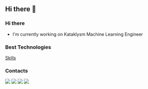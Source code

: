 ## Hi there 👋

<!--
**Marrary2/Marrary2** is a ✨ _special_ ✨ repository because its `README.md` (this file) appears on your GitHub profile.

Here are some ideas to get you started:

- 🔭 I’m currently working on ...
- 🌱 I’m currently learning ...
- 👯 I’m looking to collaborate on ...
- 🤔 I’m looking for help with ...
- 💬 Ask me about ...
- 📫 How to reach me: ...
- 😄 Pronouns: ...
- ⚡ Fun fact: ...
-->


### Hi there

- I'm currently working on Kataklysm Machine Learning Engineer

### Best Technologies

[Skills](https://api.devicons.dev.br/icon?icons=JavaScript,TypeScript,Python,Pandas,SciKitLearn,PyTorch,TensorFlow,FastAPI,GoLang,Docker,Kubernetes,AWS&size=50&theme=dark&perline=12)

### Contacts

<div>
<a>
<img src="https://img.shields.io/badge/LinkedIn-0077B5?style=for-the-badge&logo=linkedin&logoColor=white"/>
<img src="https://img.shields.io/badge/YouTube-FF0000?style=for-the-badge&logo=youtube&logoColor=white"/>
<img src="https://img.shields.io/badge/TikTok-000000?style=for-the-badge&logo=tiktok&logoColor=white"/>
<img src="https://img.shields.io/badge/Instagram-E4405F?style=for-the-badge&logo=instagram&logoColor=white"/>
</a>
</div>
